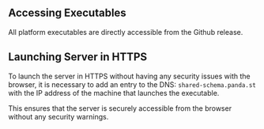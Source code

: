 ## Accessing Executables
All platform executables are directly accessible from the Github release. 

## Launching Server in HTTPS
To launch the server in HTTPS without having any security issues with the browser, it is necessary to add an entry to the DNS: 
```shared-schema.panda.st``` with the IP address of the machine that launches the executable.

This ensures that the server is securely accessible from the browser without any security warnings.


